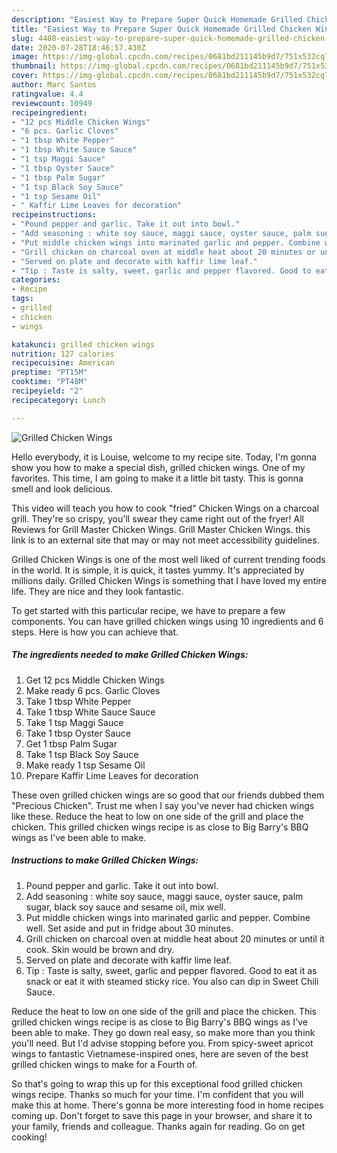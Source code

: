 ```yaml
---
description: "Easiest Way to Prepare Super Quick Homemade Grilled Chicken Wings"
title: "Easiest Way to Prepare Super Quick Homemade Grilled Chicken Wings"
slug: 4408-easiest-way-to-prepare-super-quick-homemade-grilled-chicken-wings
date: 2020-07-28T18:46:57.430Z
image: https://img-global.cpcdn.com/recipes/0681bd211145b9d7/751x532cq70/grilled-chicken-wings-recipe-main-photo.jpg
thumbnail: https://img-global.cpcdn.com/recipes/0681bd211145b9d7/751x532cq70/grilled-chicken-wings-recipe-main-photo.jpg
cover: https://img-global.cpcdn.com/recipes/0681bd211145b9d7/751x532cq70/grilled-chicken-wings-recipe-main-photo.jpg
author: Marc Santos
ratingvalue: 4.4
reviewcount: 10949
recipeingredient:
- "12 pcs Middle Chicken Wings"
- "6 pcs. Garlic Cloves"
- "1 tbsp White Pepper"
- "1 tbsp White Sauce Sauce"
- "1 tsp Maggi Sauce"
- "1 tbsp Oyster Sauce"
- "1 tbsp Palm Sugar"
- "1 tsp Black Soy Sauce"
- "1 tsp Sesame Oil"
- " Kaffir Lime Leaves for decoration"
recipeinstructions:
- "Pound pepper and garlic. Take it out into bowl."
- "Add seasoning : white soy sauce, maggi sauce, oyster sauce, palm sugar, black soy sauce and sesame oil, mix well."
- "Put middle chicken wings into marinated garlic and pepper. Combine well. Set aside and put in fridge about 30 minutes."
- "Grill chicken on charcoal oven at middle heat about 20 minutes or until it cook. Skin would be brown and dry."
- "Served on plate and decorate with kaffir lime leaf."
- "Tip : Taste is salty, sweet, garlic and pepper flavored. Good to eat it as snack or eat it with steamed sticky rice. You also can dip in Sweet Chili Sauce."
categories:
- Recipe
tags:
- grilled
- chicken
- wings

katakunci: grilled chicken wings 
nutrition: 127 calories
recipecuisine: American
preptime: "PT15M"
cooktime: "PT48M"
recipeyield: "2"
recipecategory: Lunch

---
```



![Grilled Chicken Wings](https://img-global.cpcdn.com/recipes/0681bd211145b9d7/751x532cq70/grilled-chicken-wings-recipe-main-photo.jpg)

Hello everybody, it is Louise, welcome to my recipe site. Today, I'm gonna show you how to make a special dish, grilled chicken wings. One of my favorites. This time, I am going to make it a little bit tasty. This is gonna smell and look delicious.

This video will teach you how to cook &#34;fried&#34; Chicken Wings on a charcoal grill. They&#39;re so crispy, you&#39;ll swear they came right out of the fryer! All Reviews for Grill Master Chicken Wings. Grill Master Chicken Wings. this link is to an external site that may or may not meet accessibility guidelines.

Grilled Chicken Wings is one of the most well liked of current trending foods in the world. It is simple, it is quick, it tastes yummy. It's appreciated by millions daily. Grilled Chicken Wings is something that I have loved my entire life. They are nice and they look fantastic.


To get started with this particular recipe, we have to prepare a few components. You can have grilled chicken wings using 10 ingredients and 6 steps. Here is how you can achieve that.

<!--inarticleads1-->

##### The ingredients needed to make Grilled Chicken Wings:

1. Get 12 pcs Middle Chicken Wings
1. Make ready 6 pcs. Garlic Cloves
1. Take 1 tbsp White Pepper
1. Take 1 tbsp White Sauce Sauce
1. Take 1 tsp Maggi Sauce
1. Take 1 tbsp Oyster Sauce
1. Get 1 tbsp Palm Sugar
1. Take 1 tsp Black Soy Sauce
1. Make ready 1 tsp Sesame Oil
1. Prepare  Kaffir Lime Leaves for decoration


These oven grilled chicken wings are so good that our friends dubbed them &#34;Precious Chicken&#34;. Trust me when I say you&#39;ve never had chicken wings like these. Reduce the heat to low on one side of the grill and place the chicken. This grilled chicken wings recipe is as close to Big Barry&#39;s BBQ wings as I&#39;ve been able to make. 

<!--inarticleads2-->

##### Instructions to make Grilled Chicken Wings:

1. Pound pepper and garlic. Take it out into bowl.
1. Add seasoning : white soy sauce, maggi sauce, oyster sauce, palm sugar, black soy sauce and sesame oil, mix well.
1. Put middle chicken wings into marinated garlic and pepper. Combine well. Set aside and put in fridge about 30 minutes.
1. Grill chicken on charcoal oven at middle heat about 20 minutes or until it cook. Skin would be brown and dry.
1. Served on plate and decorate with kaffir lime leaf.
1. Tip : Taste is salty, sweet, garlic and pepper flavored. Good to eat it as snack or eat it with steamed sticky rice. You also can dip in Sweet Chili Sauce.


Reduce the heat to low on one side of the grill and place the chicken. This grilled chicken wings recipe is as close to Big Barry&#39;s BBQ wings as I&#39;ve been able to make. They go down real easy, so make more than you think you&#39;ll need. But I&#39;d advise stopping before you. From spicy-sweet apricot wings to fantastic Vietnamese-inspired ones, here are seven of the best grilled chicken wings to make for a Fourth of. 

So that's going to wrap this up for this exceptional food grilled chicken wings recipe. Thanks so much for your time. I'm confident that you will make this at home. There's gonna be more interesting food in home recipes coming up. Don't forget to save this page in your browser, and share it to your family, friends and colleague. Thanks again for reading. Go on get cooking!
